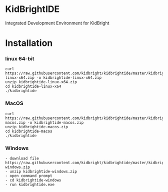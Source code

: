 # KidBrightIDE

Integrated Development Environment for KidBright

# Installation

### linux 64-bit
```
curl https://raw.githubusercontent.com/kidbright/kidbrightide/master/kidbrightide-linux-x64.zip -o kidbrightide-linux-x64.zip
unzip kidbrightide-linux-x64.zip
cd kidbrightide-linux-x64
./kidbrightide
```

### MacOS
```
curl https://raw.githubusercontent.com/kidbright/kidbrightide/master/kidbrightide-macos.zip -o kidbrightide-macos.zip
unzip kidbrightide-macos.zip
cd kidbrightide-macos
./kidbrightide
```

### Windows
```
- download file https://raw.githubusercontent.com/kidbright/kidbrightide/master/kidbrightide-windows.zip
- unzip kidbrightide-windows.zip
- open command prompt
- cd kidbrightide-windows
- run kidbrightide.exe
```
